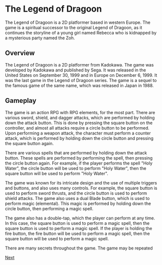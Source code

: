# The Legend of Dragoon

The Legend of Dragoon is a 2D platformer based in western Europe. The game is a spiritual successor to the original Legend of Dragoon, as it continues the storyline of a young girl named Rebecca who is kidnapped by a mysterious party named the Zoh.

## Overview

The Legend of Dragoon is a 2D platformer from Kadokawa. The game was developed by Kadokawa and published by Sega. It was released in the United States on September 30, 1999 and in Europe on December 6, 1999. It was the last game in the Legend of Dragoon series. The game is a sequel to the famous game of the same name, which was released in Japan in 1988.

## Gameplay

The game is an action RPG with RPG elements, for the most part. There are various sword, shield, and dagger attacks, which are performed by holding down the attack button. This is done by pressing the square button on the controller, and almost all attacks require a circle button to be performed. Upon performing a weapon attack, the character must perform a counter attack, which is performed by holding down the circle button and pressing the square button again.

There are various spells that are performed by holding down the attack button. These spells are performed by performing the spell, then pressing the circle button again. For example, if the player performs the spell "Holy Water", the circle button will be used to perform "Holy Water", then the square button will be used to perform "Holy Water".

The game was known for its intricate design and the use of multiple triggers and buttons, and also uses many controls. For example, the square button is used to perform sword thrusts, and the circle button is used to perform shield attacks. The game also uses a dual Blade button, which is used to perform magic (elemental). This magic is performed by holding down the circle button, then performing a magic spell.

The game also has a double-tap, which the player can perform at any time. In this case, the square button is used to perform a magic spell, then the square button is used to perform a magic spell. If the player is holding the fire button, the fire button will be used to perform a magic spell, then the square button will be used to perform a magic spell.

There are many secrets throughout the game. The game may be repeated

[Next](127.md)